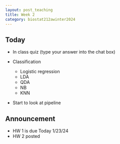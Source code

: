 ```yaml
---
layout: post_teaching
title: Week 2
category: biostat212awinter2024
---
```


## Today

* In class quiz (type your answer into the chat box) 
* Classification
	* Logistic regression
	* LDA
	* QDA
	* NB
	* KNN  

* Start to look at pipeline 


## Announcement


* HW 1 is due Today 1/23/24
* HW 2 posted